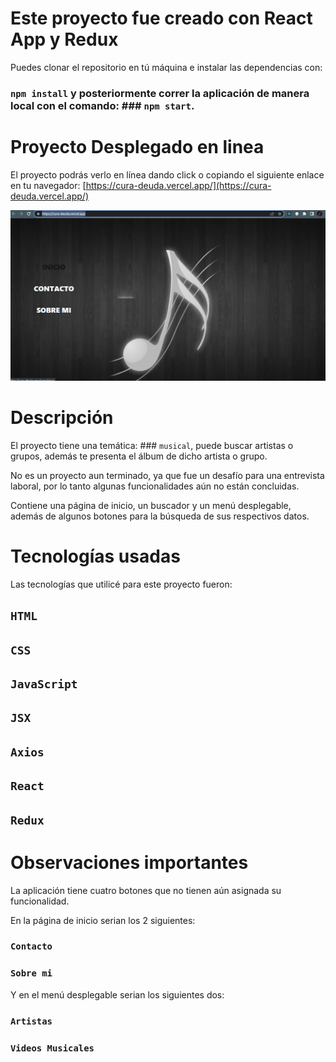 # Este proyecto fue creado con React App y Redux

Puedes clonar el repositorio en tú máquina e instalar las dependencias con:
### `npm install` y posteriormente correr la aplicación de manera local con el comando: ### `npm start`.



# Proyecto Desplegado en linea

El proyecto podrás verlo en línea dando click o copiando el siguiente enlace en tu navegador:
[https://cura-deuda.vercel.app/](https://cura-deuda.vercel.app/)

![Image text](https://github.com/Alfred-VJ/cura-deuda/blob/master/src/imgReadme.png)

# Descripción

El proyecto tiene una temática: ### `musical`, puede buscar artistas o grupos, además te presenta el álbum de dicho artista o grupo.

No es un proyecto aun terminado, ya que fue un desafío para una entrevista laboral, por lo tanto algunas funcionalidades aún no están concluidas.

Contiene una página de inicio, un buscador y un menú desplegable, además de algunos botones para la búsqueda de sus respectivos datos.

# Tecnologías usadas

Las tecnologías que utilicé para este proyecto fueron:

## `HTML`
## `CSS`
## `JavaScript`
## `JSX`
## `Axios`
## `React`
## `Redux`


# Observaciones importantes

La aplicación tiene cuatro botones que no tienen aún asignada su funcionalidad.


En la página de inicio serian los 2 siguientes:


### `Contacto`
### `Sobre mi`


Y en el menú desplegable serian los siguientes dos:


### `Artistas`
### `Videos Musicales`
